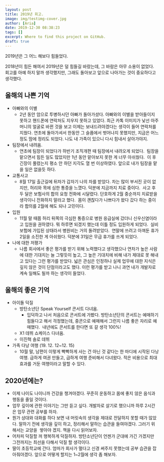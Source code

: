 ```yaml
---
layout: post
title: 2019년 회고.
image: img/testimg-cover.jpg
author: [Aria]
date: 2019-12-30 08:38:23
tags: []
excerpt: Where to find this project on GitHub.
draft: true
---
```


2019년은 그 어느 해보다 힘들었다.

2018년이 힘든 해여서 2019년은 덜 힘들길 바랐는데, 그 바람은 아무 소용이 없었다. 회고를 아예 하지 말까 생각했지만, 그래도 돌아보고 앞으로 나아가는 것이 중요하다고 생각했다.

올해의 나쁜 기억
---------

*   아빠와의 이별
    *   2년 동안 암으로 투병하시던 아빠가 돌아가셨다. 아빠와의 이별을 받아들이지 못하고 핸드폰에 연락처도 지우지 못하고 있었다. 최근 카톡 이미지가 낯선 아주머니의 얼굴로 바뀐 것을 보고 이제는 보내드려야겠다는 생각이 들어 연락처를 지웠다. 연초에 돌아가셔서 한동안 그 슬픔에서 벗어나지 못했지만, 지금은 어느 정도 맘에 정리도 되었다. 나도 내 가족이 있으니 다시 힘내서 살아가야지.
*   팀장에서 내려옴.
    *   연초에 팀장이 되었다가 하반기 조직개편 때 팀장에서 내려오게 되었다.  팀장을 맡으면서 힘든 일도 많았지만 1년 동안 맡아보지 못한 게 너무 아쉬웠다.  이 후 긴장이 풀렸는지 평소 안 하던 지각도 열 번 이상하였다. 앞으로 내가 팀장을 맡을 일은 없을듯 하다.
*   교통사고
    *   8월 17일 출근길에 뒤차가 갑자기 나의 차를 받았다. 차는 많이 부서진 곳이 없지만, 허리와 목에 심한 통증을 느꼈다. 덕분에 지금까지 치료 중이다.  사고 후 두 달은 보험사의 합의 요청 전화에 시달렸다. 단호하게 2월 중순까지 치료받을 생각이니 전화하지 말라고 했다.  몸이 괜찮다가 나쁘다가 왔다 갔다 하는 중이라 합의를 2월에 해도 되나 고민이다.
*   입원
    *   11월 말 때쯤 허리 뒤쪽의 극심한 통증으로 병원 응급실에 갔더니 신우신염이라고 입원을 권하였다. 뭐 하루면 되겠지 했는데 이틀 정도 입원하게 되었다.  실비보험에 가입된 상태라서 병원비는 거의 돌려받았다.  연말에 쓰려고 아껴둔 휴가 2일을 소진한 게 아쉬웠다. 덕분에 31일은 무급 휴가를 쓰게 되었다.
*   나에 대한 저평가
    *   나름 회사에서 좋은 평가를 받기 위해 노력했다고 생각했으나 연차가 높은 사람에 대한 기대치는 늘 그렇듯이 높고, 그 높은 기대치에 비해 내가 제대로 못 해내고 있다는 그런 평가를 받았다. 넓은 관심은 인정하나 실제 업무에 대한 지식은 깊지 않은 것이 단점이라고도 했다. 이런 평가를 받고 나니 과연 내가 개발자로 계속 일해도 될까 하는 생각이 들었다.

올해의 좋은 기억
---------

*   아이돌 덕질
    *   방탄소년단 Speak Yourself 콘서트 다녀옴.
        *   입덕하고 나서 처음으로 콘서트에 가봤다. 방탄소년단의 콘서트는 예매하기 힘들다고 해서 걱정했는데, 중콘으로 예매해서 그런지 나름 좋은 자리로 예매했다.  내년에도 콘서트를 한다면 또 갈 생각 100%!
    *   X1 데뷔 쇼케이스 다녀옴.
    *   이진혁 솔로 데뷔
*   가족 다낭 여행 (19\. 12. 12~12. 15)
    *   10월 말, 남편이 이렇게 빡빡하게 사는 건 아닌 것 같다는 한 마디에 시작된 다낭 여행. 급하게 여권 만들고, 급하게 여행 준비해서 다녀왔다. 적은 비용으로 최대 효과를 거둔 여행이라고 말할 수 있다.

2020년에는?
--------

*   이제 나이도 나이니까 건강을 챙겨야겠다. 꾸준히 운동하고 몸에 좋지 않은 음식과 행동을 줄일 것이다.
*   업무 깊이에 관한 이야기는 그만 듣고 싶다. 개발자로 살기로 했으니까 하루 2시간은 업무 관련 공부를 하자.
*   뭔가 상대와 대화를 하다 보면 내 머릿속의 생각을 제대로 전달하지 못할 때가 많았다. 말하기 전에 생각을 깊이 하고, 정리해서 말하는 습관을 들여야겠다. 그러기 위해서는 교양을  쌓아야 겠지. 책을 다시 읽어보자.
*   어차피 덕질할 꺼 행복하게 덕질하자. 방탄소년단이 언젠가 군대에 가긴 가겠지만 그전까지는 최선을 다해서 덕질 할 생각이다.
*   딸이 초등학교에 간다. 엄마가 회사가 멀다고 신경 써주지 못했는데 공부 습관을 잡아줘야겠다. 앞으로 어떻게 할지는 1~2월에 생각 좀 해보자.